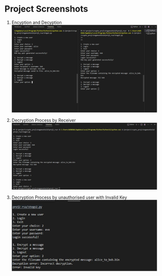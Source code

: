 # Project Screenshots

1. Encyption and Decyption
    ![Encyption and Decyption](../proj2_rsa/ss1.png  "Encyption and Decyption Together")

2. Decryption Process by Receiver
    ![Decyption](../proj2_rsa/ss_rsa1.jpg  "Decryption Process")

3. Decryption Process by unauthorised user with Invalid Key
    ![Decyption](../proj2_rsa/ss_rsa2-eve.jpg  "Decryption Process")